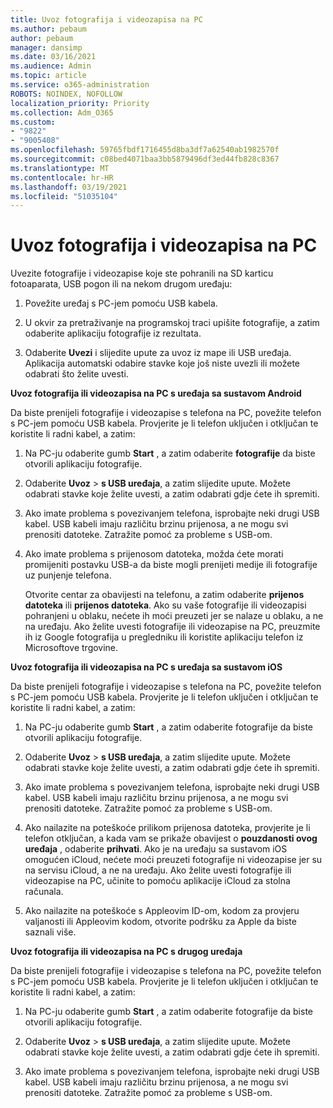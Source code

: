 ```yaml
---
title: Uvoz fotografija i videozapisa na PC
ms.author: pebaum
author: pebaum
manager: dansimp
ms.date: 03/16/2021
ms.audience: Admin
ms.topic: article
ms.service: o365-administration
ROBOTS: NOINDEX, NOFOLLOW
localization_priority: Priority
ms.collection: Adm_O365
ms.custom:
- "9822"
- "9005408"
ms.openlocfilehash: 59765fbdf1716455d8ba3df7a62540ab1982570f
ms.sourcegitcommit: c08bed4071baa3bb5879496df3ed44fb828c8367
ms.translationtype: MT
ms.contentlocale: hr-HR
ms.lasthandoff: 03/19/2021
ms.locfileid: "51035104"
---
```

# <a name="import-photos-and-videos-to-your-pc"></a>Uvoz fotografija i videozapisa na PC

Uvezite fotografije i videozapise koje ste pohranili na SD karticu fotoaparata, USB pogon ili na nekom drugom uređaju:

1. Povežite uređaj s PC-jem pomoću USB kabela.

1. U okvir za pretraživanje na programskoj traci upišite fotografije, a zatim odaberite aplikaciju fotografije iz rezultata.

1. Odaberite **Uvezi** i slijedite upute za uvoz iz mape ili USB uređaja. Aplikacija automatski odabire stavke koje još niste uvezli ili možete odabrati što želite uvesti.

**Uvoz fotografija ili videozapisa na PC s uređaja sa sustavom Android**

Da biste prenijeli fotografije i videozapise s telefona na PC, povežite telefon s PC-jem pomoću USB kabela. Provjerite je li telefon uključen i otključan te koristite li radni kabel, a zatim:

1. Na PC-ju odaberite gumb **Start** , a zatim odaberite **fotografije** da biste otvorili aplikaciju fotografije.

1. Odaberite **Uvoz**  >  **s USB uređaja**, a zatim slijedite upute. Možete odabrati stavke koje želite uvesti, a zatim odabrati gdje ćete ih spremiti.

1. Ako imate problema s povezivanjem telefona, isprobajte neki drugi USB kabel. USB kabeli imaju različitu brzinu prijenosa, a ne mogu svi prenositi datoteke. Zatražite pomoć za probleme s USB-om.

1. Ako imate problema s prijenosom datoteka, možda ćete morati promijeniti postavku USB-a da biste mogli prenijeti medije ili fotografije uz punjenje telefona. 

    Otvorite centar za obavijesti na telefonu, a zatim odaberite **prijenos datoteka** ili **prijenos datoteka**. Ako su vaše fotografije ili videozapisi pohranjeni u oblaku, nećete ih moći preuzeti jer se nalaze u oblaku, a ne na uređaju. Ako želite uvesti fotografije ili videozapise na PC, preuzmite ih iz Google fotografija u pregledniku ili koristite aplikaciju telefon iz Microsoftove trgovine.

**Uvoz fotografija ili videozapisa na PC s uređaja sa sustavom iOS**

Da biste prenijeli fotografije i videozapise s telefona na PC, povežite telefon s PC-jem pomoću USB kabela. Provjerite je li telefon uključen i otključan te koristite li radni kabel, a zatim:

1. Na PC-ju odaberite gumb **Start** , a zatim odaberite fotografije da biste otvorili aplikaciju fotografije.

1. Odaberite **Uvoz**  >  **s USB uređaja**, a zatim slijedite upute. Možete odabrati stavke koje želite uvesti, a zatim odabrati gdje ćete ih spremiti.

1. Ako imate problema s povezivanjem telefona, isprobajte neki drugi USB kabel. USB kabeli imaju različitu brzinu prijenosa, a ne mogu svi prenositi datoteke. Zatražite pomoć za probleme s USB-om.

1. Ako nailazite na poteškoće prilikom prijenosa datoteka, provjerite je li telefon otključan, a kada vam se prikaže obavijest o **pouzdanosti ovog uređaja** , odaberite **prihvati**. Ako je na uređaju sa sustavom iOS omogućen iCloud, nećete moći preuzeti fotografije ni videozapise jer su na servisu iCloud, a ne na uređaju. Ako želite uvesti fotografije ili videozapise na PC, učinite to pomoću aplikacije iCloud za stolna računala.

1. Ako nailazite na poteškoće s Appleovim ID-om, kodom za provjeru valjanosti ili Appleovim kodom, otvorite podršku za Apple da biste saznali više.

**Uvoz fotografija ili videozapisa na PC s drugog uređaja**

Da biste prenijeli fotografije i videozapise s telefona na PC, povežite telefon s PC-jem pomoću USB kabela. Provjerite je li telefon uključen i otključan te koristite li radni kabel, a zatim:

1. Na PC-ju odaberite gumb **Start** , a zatim odaberite fotografije da biste otvorili aplikaciju fotografije.

1. Odaberite **Uvoz**  >  **s USB uređaja**, a zatim slijedite upute. Možete odabrati stavke koje želite uvesti, a zatim odabrati gdje ćete ih spremiti.

1. Ako imate problema s povezivanjem telefona, isprobajte neki drugi USB kabel. USB kabeli imaju različitu brzinu prijenosa, a ne mogu svi prenositi datoteke. Zatražite pomoć za probleme s USB-om.


